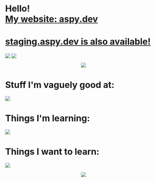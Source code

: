<p align="center">
  <h1>
    Hello!
    <br/>
    <a href="https://aspy.dev">
      My website: aspy.dev

  </h1>
    <h1>
          </a>
        <a href="https://staging.aspy.dev">
      staging.aspy.dev is also available!
    </a>
    </h1>

<picture>
  <source
    srcset="https://github-readme-stats.vercel.app/api/top-langs/?username=SomeAspy&layout=compact&theme=transparent&count_private=true&hide_border=true&langs_count=10"        
    media="(prefers-color-scheme: dark)"
  />
  <img align="center" src="https://github-readme-stats.vercel.app/api/top-langs/?username=SomeAspy&layout=compact&theme=transparent&count_private=true&hide_border=true&langs_count=10" />
</picture>
<picture>
  <source
    srcset="https://github-readme-stats.vercel.app/api?username=SomeAspy&show_icons=true&theme=transparent&count_private=true&hide_border=true&include_all_commits=true"
    media="(prefers-color-scheme: dark)"
  />
  <img align="center" src="https://github-readme-stats.vercel.app/api/top-langs/?username=SomeAspy&layout=compact&theme=transparent&count_private=true&hide_border=true&langs_count=10" />
</picture>

<p align="center">
  <a href="https://discord.com/users/516750892372852754">
    <img src="https://lanyard.cnrad.dev/api/516750892372852754"/>
  </a>

  <h1>
    Stuff I'm vaguely good at:
  </h1>

  <a href="https://skillicons.dev">
    <img src="https://skillicons.dev/icons?i=js,ts,html,css,cpp,java,cloudflare,linux,md,nginx,nodejs,py,vscode,solidjs,autocad&perline=15" />
  </a>
  
  <h1>
    Things I'm learning:
  </h1>
  <a href="https://skillicons.dev">
    <img src="https://skillicons.dev/icons?i=bash,docker,githubactions,raspberrypi,vite&perline=15" />
  </a>
  
  <h1>
    Things I want to learn:
  </h1>
  <a href="https://skillicons.dev">
    <img src="https://skillicons.dev/icons?i=go,ps,qt,rust,unreal,wasm,webpack,workers&perline=15" />
  </a>
</p>

<p align="center">
  <img src="https://user-images.githubusercontent.com/33640860/149058683-8ca11612-6e8d-4a91-8a0f-ae9cf0cf02f6.png">
</p>
</p>
